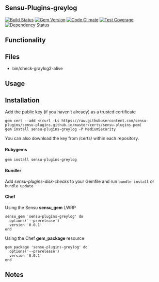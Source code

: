 ## Sensu-Plugins-greylog

[![Build Status](https://travis-ci.org/sensu-plugins/sensu-plugins-greylog.svg?branch=master)](https://travis-ci.org/sensu-plugins/sensu-plugins-greylog)
[![Gem Version](https://badge.fury.io/rb/sensu-plugins-greylog.svg)](http://badge.fury.io/rb/sensu-plugins-greylog)
[![Code Climate](https://codeclimate.com/github/sensu-plugins/sensu-plugins-greylog/badges/gpa.svg)](https://codeclimate.com/github/sensu-plugins/sensu-plugins-greylog)
[![Test Coverage](https://codeclimate.com/github/sensu-plugins/sensu-plugins-greylog/badges/coverage.svg)](https://codeclimate.com/github/sensu-plugins/sensu-plugins-greylog)
[![Dependency Status](https://gemnasium.com/sensu-plugins/sensu-plugins-greylog.svg)](https://gemnasium.com/sensu-plugins/sensu-plugins-greylog)

## Functionality

## Files
 * bin/check-graylog2-alive

## Usage

## Installation

Add the public key (if you haven’t already) as a trusted certificate

```
gem cert --add <(curl -Ls https://raw.githubusercontent.com/sensu-plugins/sensu-plugins.github.io/master/certs/sensu-plugins.pem)
gem install sensu-plugins-greylog -P MediumSecurity
```

You can also download the key from /certs/ within each repository.

#### Rubygems

`gem install sensu-plugins-greylog`

#### Bundler

Add *sensu-plugins-disk-checks* to your Gemfile and run `bundle install` or `bundle update`

#### Chef

Using the Sensu **sensu_gem** LWRP
```
sensu_gem 'sensu-plugins-greylog' do
  options('--prerelease')
  version '0.0.1'
end
```

Using the Chef **gem_package** resource
```
gem_package 'sensu-plugins-greylog' do
  options('--prerelease')
  version '0.0.1'
end
```

## Notes
